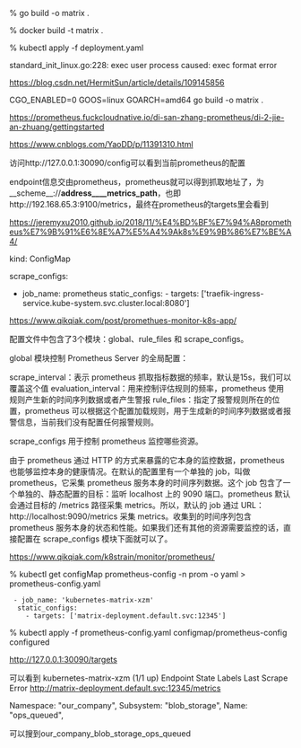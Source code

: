 % go build -o matrix .

% docker build -t matrix .

% kubectl apply -f deployment.yaml              

standard_init_linux.go:228: exec user process caused: exec format error

https://blog.csdn.net/HermitSun/article/details/109145856


CGO_ENABLED=0 GOOS=linux GOARCH=amd64 go build -o matrix .


https://prometheus.fuckcloudnative.io/di-san-zhang-prometheus/di-2-jie-an-zhuang/gettingstarted

https://www.cnblogs.com/YaoDD/p/11391310.html


访问http://127.0.0.1:30090/config可以看到当前prometheus的配置

endpoint信息交由prometheus，prometheus就可以得到抓取地址了，为__scheme__://__address____metrics_path__，也即http://192.168.65.3:9100/metrics，最终在prometheus的targets里会看到

https://jeremyxu2010.github.io/2018/11/%E4%BD%BF%E7%94%A8prometheus%E7%9B%91%E6%8E%A7%E5%A4%9Ak8s%E9%9B%86%E7%BE%A4/


kind: ConfigMap

scrape_configs:
  - job_name: prometheus
      static_configs:
        - targets: ['traefik-ingress-service.kube-system.svc.cluster.local:8080']

https://www.qikqiak.com/post/promethues-monitor-k8s-app/



配置文件中包含了3个模块：global、rule_files 和 scrape_configs。

global 模块控制 Prometheus Server 的全局配置：

scrape_interval：表示 prometheus 抓取指标数据的频率，默认是15s，我们可以覆盖这个值
evaluation_interval：用来控制评估规则的频率，prometheus 使用规则产生新的时间序列数据或者产生警报
rule_files：指定了报警规则所在的位置，prometheus 可以根据这个配置加载规则，用于生成新的时间序列数据或者报警信息，当前我们没有配置任何报警规则。

scrape_configs 用于控制 prometheus 监控哪些资源。

由于 prometheus 通过 HTTP 的方式来暴露的它本身的监控数据，prometheus 也能够监控本身的健康情况。在默认的配置里有一个单独的 job，叫做 prometheus，它采集 prometheus 服务本身的时间序列数据。这个 job 包含了一个单独的、静态配置的目标：监听 localhost 上的 9090 端口。prometheus 默认会通过目标的 /metrics 路径采集 metrics。所以，默认的 job 通过 URL：http://localhost:9090/metrics 采集 metrics。收集到的时间序列包含 prometheus 服务本身的状态和性能。如果我们还有其他的资源需要监控的话，直接配置在 scrape_configs 模块下面就可以了。

https://www.qikqiak.com/k8strain/monitor/prometheus/


 % kubectl get configMap prometheus-config -n prom -o yaml > prometheus-config.yaml

     - job_name: 'kubernetes-matrix-xzm'
      static_configs:
        - targets: ['matrix-deployment.default.svc:12345']

% kubectl  apply -f prometheus-config.yaml
configmap/prometheus-config configured


http://127.0.0.1:30090/targets

可以看到
kubernetes-matrix-xzm (1/1 up) 
Endpoint	State	Labels	Last Scrape	Error
http://matrix-deployment.default.svc:12345/metrics



Namespace: "our_company",
Subsystem: "blob_storage",
Name:      "ops_queued",


可以搜到our_company_blob_storage_ops_queued
